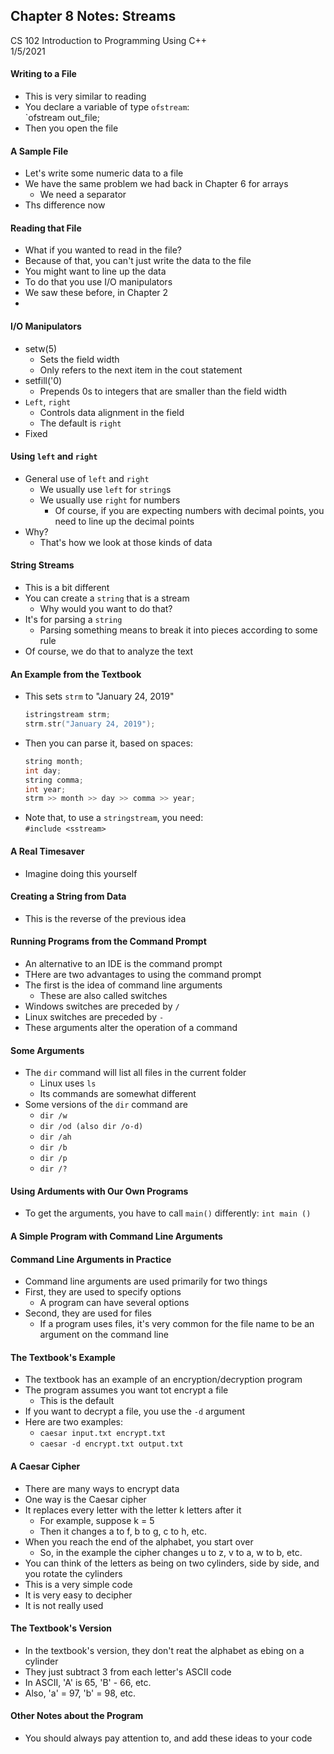 ## Chapter 8 Notes: Streams 
CS 102 Introduction to Programming Using C++  
1/5/2021

#### Writing to a File
- This is very similar to reading
- You declare a variable of type `ofstream`:  
  `ofstream out_file;
- Then you open the file
  
#### A Sample File
- Let's write some numeric data to a file
- We have the same problem we had back in Chapter 6 for arrays
  - We need a separator
- Ths difference now

#### Reading that File
- What if you wanted to read in the file?
- Because of that, you can't just write the data to the file
- You might want to line up the data
- To do that you use I/O manipulators
- We saw these before, in Chapter 2
- 

#### I/O Manipulators
- setw(5)
  - Sets the field width
  - Only refers to the next item in the cout statement
- setfill('0)
  - Prepends 0s to integers that are smaller than the field width
- `Left`, `right`
  - Controls data alignment in the field
  - The default is `right`
- Fixed

#### Using `left` and `right`
- General use of `left` and `right`
  - We usually use `left` for `string`s
  - We usually use `right` for numbers
    - Of course, if you are expecting numbers with decimal points, you need to line up the decimal points
- Why?
  - That's how we look at those kinds of data

#### String Streams
- This is a bit different
- You can create a `string` that is a stream
  - Why would you want to do that?
- It's for parsing a `string`
  - Parsing something means to break it into pieces according to some rule
- Of course, we do that to analyze the text

#### An Example from the Textbook
- This sets `strm` to "January 24, 2019"
  ```cpp  
  istringstream strm;  
  strm.str("January 24, 2019");
  ```
- Then you can parse it, based on spaces:
  ```cpp 
  string month;
  int day;
  string comma;
  int year;
  strm >> month >> day >> comma >> year;
  ```
- Note that, to use a `stringstream`, you need:  
  `#include <sstream>`

#### A Real Timesaver
- Imagine doing this yourself

#### Creating a String from Data
- This is the reverse of the previous idea

#### Running Programs from the Command Prompt
- An alternative to an IDE is the command prompt
- THere are two advantages to using the command prompt
- The first is the idea of command line arguments
  - These are also called switches
- Windows switches are preceded by `/`
- Linux switches are preceded by `-`
- These arguments alter the operation of a command

#### Some Arguments
- The `dir` command will list all files in the current folder
  - Linux uses  `ls`  
  - Its commands are somewhat different
- Some versions of the `dir` command are
  - `dir /w` 
  - `dir /od (also dir /o-d)`
  - `dir /ah`
  - `dir /b`
  - `dir /p`
  - `dir /?`

#### Using Arduments with Our Own Programs 
- To get the arguments, you have to call `main()` differently:
  `int main ()`

#### A Simple Program with Command Line Arguments

#### Command Line Arguments in Practice
- Command line arguments are used primarily for two things
- First, they are used to specify options
  - A program can have several options
- Second, they are used for files
  - If a program uses files, it's very common for the file name to be an argument on the command line

#### The Textbook's Example
- The textbook has an example of an encryption/decryption program
- The program assumes you want tot encrypt a file
  - This is the default
- If you want to decrypt a file, you use the `-d` argument
- Here are two examples:  
  - `caesar input.txt encrypt.txt`  
  - `caesar -d encrypt.txt output.txt`  

#### A Caesar Cipher
- There are many ways to encrypt data
- One way is the Caesar cipher
- It replaces every letter with the letter k letters after it
  - For example, suppose k = 5
  - Then it changes a to f, b to g, c to h, etc.
- When you reach the end of the alphabet, you start over
  - So, in the example the cipher changes u to z, v to a, w to b, etc.
- You can think of the letters as being on two cylinders, side by side, and you rotate the cylinders
- This is a very simple code
- It is very easy to decipher
- It is not really used

#### The Textbook's Version
- In the textbook's version, they don't reat the alphabet as ebing on a cylinder
- They just subtract 3 from each letter's ASCII code
- In ASCII, 'A' is 65, 'B' - 66, etc.
- Also, 'a' = 97, 'b' = 98, etc.

#### Other Notes about the Program
- You should always pay attention to, and add these ideas to your code
